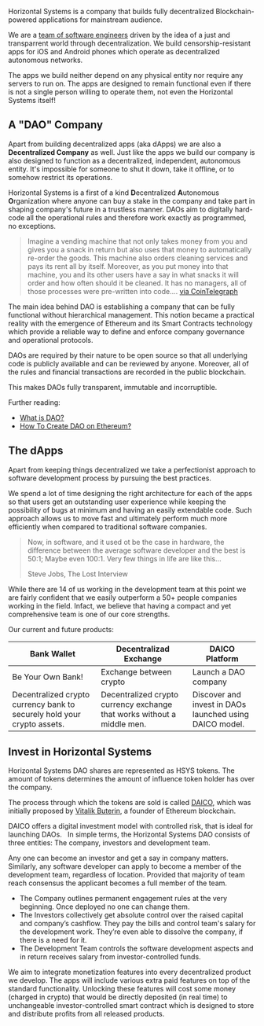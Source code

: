 
Horizontal Systems is a company that builds fully decentralized Blockchain-powered applications for mainstream audience.

We are a [team of software engineers](https://github.com/orgs/horizontalsystems/people) driven by the idea of a just and transparrent world through decentralization. We build censorship-resistant apps for iOS and Android phones which operate as decentralized autonomous networks.

The apps we build neither depend on any physical entity nor require any servers to run on. The apps are designed to remain functional even if there is not a single person willing to operate them, not even the Horizontal Systems itself!


## A "DAO" Company 

Apart from building decentralized apps (aka dApps) we are also a **Decentralized Company** as well. Just like the apps we build our company is also designed to function as a decentralized, independent, autonomous entity. It's impossible for someone to shut it down, take it offline, or to somehow restrict its operations.

Horizontal Systems is a first of a kind **D**ecentralized **A**utonomous **O**rganization where anyone can buy a stake in the company and take part in shaping company's future in a trustless manner. DAOs aim to digitally hard-code all the operational rules and therefore work exactly as programmed, no exceptions.

> Imagine a vending machine that not only takes money from you and gives you a snack in return but also uses that money to automatically re-order the goods. This machine also orders cleaning services and pays its rent all by itself. Moreover, as you put money into that machine, you and its other users have a say in what snacks it will order and how often should it be cleaned. It has no managers, all of those processes were pre-written into code.... [via CoinTelegraph](https://cointelegraph.com/ethereum-for-beginners/what-is-dao#how-daos-work)

The main idea behind DAO is establishing a company that can be fully functional without hierarchical management. This notion became a practical reality with the emergence of Ethereum and its Smart Contracts technology which provide a reliable way to define and enforce company governance and operational protocols.

DAOs are required by their nature to be open source so that all underlying code is publicly available and can be reviewed by anyone. Moreover, all of the rules and financial transactions are recorded in the public blockchain. 

This makes DAOs fully transparent, immutable and incorruptible.

Further reading:

- [What is DAO?](https://cointelegraph.com/ethereum-for-beginners/what-is-dao)
- [How To Create DAO on Ethereum?](https://www.ethereum.org/dao)


## The dApps

Apart from keeping things decentralized we take a perfectionist approach to software development process by pursuing the best practices. 

We spend a lot of time designing the right architecture for each of the apps so that users get an outstanding user experience while keeping the possibility of bugs at minimum and having an easily extendable code. Such approach allows us to move fast and ultimately perform much more efficiently when compared to traditional software companies.

> Now, in software, and it used ot be the case in hardware, the difference between the average software developer and the best is 50:1; Maybe even 100:1. Very few things in life are like this...
>
> Steve Jobs, The Lost Interview

While there are 14 of us working in the development team at this point we are fairly confident that we easily outperform a 50+ people companies working in the field. Infact, we believe that having a compact and yet comprehensive team is one of our core strengths.

Our current and future products:

Bank Wallet | Decentralizad Exchange | DAICO Platform
------------ | ------------- | -------------
Be Your Own Bank! | Exchange between crypto | Launch a DAO company
Decentralized crypto currency bank to securely hold your crypto assets. | Decentralized crypto currency exchange that works without a middle men. | Discover and invest in DAOs launched using DAICO model.


## Invest in Horizontal Systems

Horizontal Systems DAO shares are represented as HSYS tokens. The amount of tokens determines the amount of influence token holder has over the company.

The process through which the tokens are sold is called [DAICO](https://cointelegraph.com/explained/what-is-a-daico-explained), which was initially proposed by [Vitalik Buterin](https://en.wikipedia.org/wiki/Vitalik_Buterin), a founder of Ethereum blockchain. 

DAICO offers a digital investment model with controlled risk, that is ideal for launching DAOs.   In simple terms, the Horizontal Systems DAO consists of three entities: The company, investors and development team.   

Any one can become an investor and get a say in company matters. Similarly, any software developer can apply to become a member of the development team, regardless of location. Provided that majority of team reach consensus the applicant becomes a full member of the team.  

- The Company outlines permanent engagement rules at the very beginning. Once deployed no one can change them.
- The Investors collectively get absolute control over the raised capital and company’s cashflow. They pay the bills and control team's salary for the development work. They’re even able to dissolve the company, if there is a need for it.  
- The Development Team controls the software development aspects and in return receives salary from investor-controlled funds.

We aim to integrate monetization features into every decentralized product we develop. The apps will include various extra paid features on top of the standard functionality. Unlocking these features will cost some money (charged in crypto) that would be directly deposited (in real time) to unchangeable investor-controlled smart contract which is designed to store and distribute profits from all released products. 

